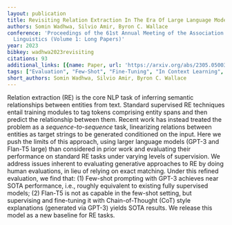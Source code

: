 ```yaml
---
layout: publication
title: Revisiting Relation Extraction In The Era Of Large Language Models
authors: Somin Wadhwa, Silvio Amir, Byron C. Wallace
conference: 'Proceedings of the 61st Annual Meeting of the Association for Computational
  Linguistics (Volume 1: Long Papers)'
year: 2023
bibkey: wadhwa2023revisiting
citations: 93
additional_links: [{name: Paper, url: 'https://arxiv.org/abs/2305.05003'}]
tags: ["Evaluation", "Few-Shot", "Fine-Tuning", "In Context Learning", "Model Architecture", "Prompting", "Training Techniques"]
short_authors: Somin Wadhwa, Silvio Amir, Byron C. Wallace
---
```

Relation extraction (RE) is the core NLP task of inferring semantic
relationships between entities from text. Standard supervised RE techniques
entail training modules to tag tokens comprising entity spans and then predict
the relationship between them. Recent work has instead treated the problem as a
*sequence-to-sequence* task, linearizing relations between entities as
target strings to be generated conditioned on the input. Here we push the
limits of this approach, using larger language models (GPT-3 and Flan-T5 large)
than considered in prior work and evaluating their performance on standard RE
tasks under varying levels of supervision. We address issues inherent to
evaluating generative approaches to RE by doing human evaluations, in lieu of
relying on exact matching. Under this refined evaluation, we find that: (1)
Few-shot prompting with GPT-3 achieves near SOTA performance, i.e., roughly
equivalent to existing fully supervised models; (2) Flan-T5 is not as capable
in the few-shot setting, but supervising and fine-tuning it with
Chain-of-Thought (CoT) style explanations (generated via GPT-3) yields SOTA
results. We release this model as a new baseline for RE tasks.